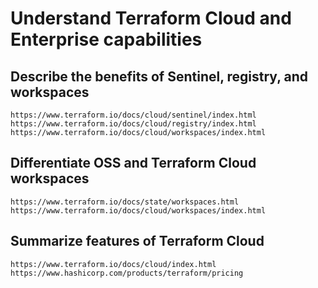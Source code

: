 # Understand Terraform Cloud and Enterprise capabilities

## Describe the benefits of Sentinel, registry, and workspaces

`https://www.terraform.io/docs/cloud/sentinel/index.html`
`https://www.terraform.io/docs/cloud/registry/index.html`
`https://www.terraform.io/docs/cloud/workspaces/index.html`

## Differentiate OSS and Terraform Cloud workspaces

`https://www.terraform.io/docs/state/workspaces.html`
`https://www.terraform.io/docs/cloud/workspaces/index.html`

## Summarize features of Terraform Cloud

`https://www.terraform.io/docs/cloud/index.html`
`https://www.hashicorp.com/products/terraform/pricing`
